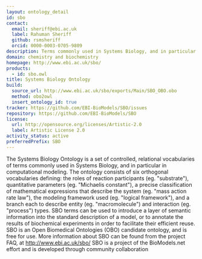 ```yaml
---
layout: ontology_detail
id: sbo
contact:
  email: sheriff@ebi.ac.uk
  label: Rahuman Sheriff
  github: rsmsheriff
  orcid: 0000-0003-0705-9809
description: Terms commonly used in Systems Biology, and in particular in computational modeling.
domain: chemistry and biochemistry
homepage: http://www.ebi.ac.uk/sbo/
products:
  - id: sbo.owl
title: Systems Biology Ontology
build:
  source_url: http://www.ebi.ac.uk/sbo/exports/Main/SBO_OBO.obo
  method: obo2owl
  insert_ontology_id: true
tracker: https://github.com/EBI-BioModels/SBO/issues
repository: https://github.com/EBI-BioModels/SBO
license:
  url: http://opensource.org/licenses/Artistic-2.0
  label: Artistic License 2.0
activity_status: active
preferredPrefix: SBO
---
```


The Systems Biology Ontology is a set of controlled, relational vocabularies of terms commonly used in Systems Biology, and in particular in computational modeling. The ontology consists of six orthogonal vocabularies defining: the roles of reaction participants (eg. "substrate"), quantitative parameters (eg. "Michaelis constant"), a precise classification of mathematical expressions that describe the system (eg. "mass action rate law"), the modeling framework used (eg. "logical framework"), and a branch each to describe entity (eg. "macromolecule") and interaction (eg. "process") types. SBO terms can be used to introduce a layer of semantic information into the standard description of a model, or to annotate the results of biochemical experiments in order to facilitate their efficient reuse. SBO is an Open Biomedical Ontologies (OBO) candidate ontology, and is free for use. More information about SBO can be found from the project FAQ, at http://www.ebi.ac.uk/sbo/ SBO is a project of the BioModels.net effort and is developed through community collaboration
